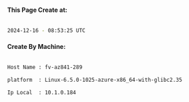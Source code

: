 
   
#### This Page Create at:

```bash

2024-12-16 - 08:53:25 UTC

```

#### Create By Machine:

```bash

Host Name : fv-az841-289

platform  : Linux-6.5.0-1025-azure-x86_64-with-glibc2.35

Ip Local  : 10.1.0.184

```

